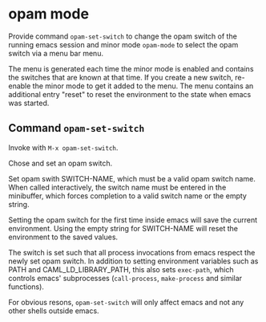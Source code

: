 # opam mode

Provide command `opam-set-switch` to change the opam switch of the
running emacs session and minor mode `opam-mode` to select the opam
switch via a menu bar menu.

The menu is generated each time the minor mode is enabled and
contains the switches that are known at that time. If you create a
new switch, re-enable the minor mode to get it added to the menu.
The menu contains an additional entry "reset" to reset the
environment to the state when emacs was started.


## Command `opam-set-switch`

Invoke with `M-x opam-set-switch`.

Chose and set an opam switch.

Set opam swith SWITCH-NAME, which must be a valid opam switch
name. When called interactively, the switch name must be entered
in the minibuffer, which forces completion to a valid switch name
or the empty string.

Setting the opam switch for the first time inside emacs will save
the current environment. Using the empty string for SWITCH-NAME
will reset the environment to the saved values.

The switch is set such that all process invocations from emacs
respect the newly set opam switch. In addition to setting
environment variables such as PATH and CAML_LD_LIBRARY_PATH, this
also sets `exec-path`, which controls emacs' subprocesses
(`call-process`, `make-process` and similar functions).

For obvious resons, `opam-set-switch` will only affect emacs and
not any other shells outside emacs.
